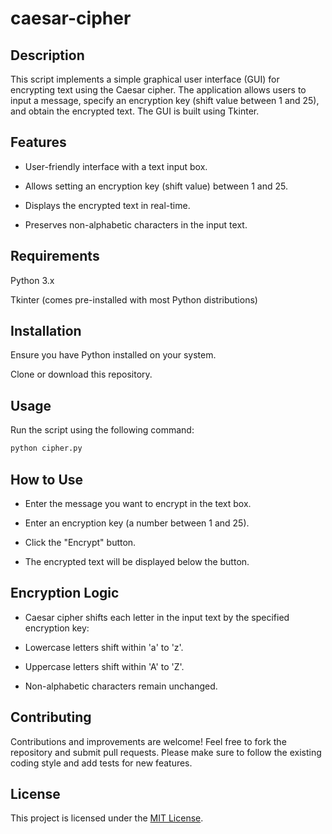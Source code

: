 # caesar-cipher

## Description

This script implements a simple graphical user interface (GUI) for encrypting text using the Caesar cipher. The application allows users to input a message, specify an encryption key (shift value between 1 and 25), and obtain the encrypted text. The GUI is built using Tkinter.

## Features

- User-friendly interface with a text input box.

- Allows setting an encryption key (shift value) between 1 and 25.

- Displays the encrypted text in real-time.

- Preserves non-alphabetic characters in the input text.

## Requirements

Python 3.x

Tkinter (comes pre-installed with most Python distributions)

## Installation

Ensure you have Python installed on your system.

Clone or download this repository.

## Usage

Run the script using the following command:
```bash
python cipher.py
```

## How to Use

- Enter the message you want to encrypt in the text box.

- Enter an encryption key (a number between 1 and 25).

- Click the "Encrypt" button.

- The encrypted text will be displayed below the button.

## Encryption Logic

-  Caesar cipher shifts each letter in the input text by the specified encryption key:

- Lowercase letters shift within 'a' to 'z'.

- Uppercase letters shift within 'A' to 'Z'.

- Non-alphabetic characters remain unchanged.

## Contributing

Contributions and improvements are welcome! Feel free to fork the repository and submit pull requests. Please make sure to follow the existing coding style and add tests for new features.

## License

This project is licensed under the [MIT License](LICENSE).
 
